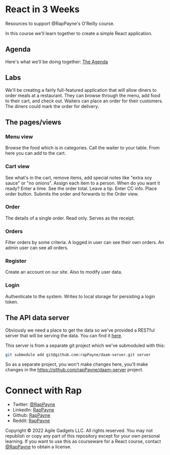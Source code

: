 # React in 3 Weeks
<!-- TODO: RAP testing is JS Testing -> Angular Testing. And JS Testing -> React Testing -> RN Testing
TODO: RAP Renumber the links in Agenda.md and make sure they work
TODO: Define the Orders filter criteria below
TODO: Add the completed app to github and allow users to test out the app. -->

Resources to support @RapPayne's O'Reilly course.

In this course we'll learn together to create a simple React application.

## Agenda
Here's what we'll be doing together: [The Agenda](Agenda.md)

## Labs
We'll be creating a fairly full-featured application that will allow diners to order meals at a restaurant. They can browse through the menu, add food to their cart, and check out. Waiters can place an order for their customers. The diners could mark the order for delivery.

## The pages/views

### Menu view
Browse the food which is in categories. 
Call the waiter to your table.
From here you can add to the cart.

### Cart view
See what's in the cart, remove items, add special notes like "extra soy sauce" or "no onions".
Assign each item to a person.
When do you want it ready? Enter a time. 
See the order total. Leave a tip.
Enter CC info.
Place order button. Submits the order and forwards to the Order view.

### Order
The details of a single order. Read only.
Serves as the receipt.

### Orders
Filter orders by some criteria.
A logged in user can see their own orders. An admin user can see all orders.

### Register
Create an account on our site.
Also to modify user data.

### Login
Authenticate to the system. Writes to local storage for persisting a login token.

<!-- You can give it a test drive here.  -->

## The API data server
Obviously we need a place to get the data so we've provided a RESTful server that will be serving the data.
You can find it [here](server).

This server is from a separate git project which we've submoduled with this:
```bash
git submodule add git@github.com:rapPayne/daam-server.git server
```
So as a separate project, you won't make changes here, you'll make changes in the https://github.com/rapPayne/daam-server project.

# Connect with Rap
- Twitter: [@RapPayne](https://twitter.com/RapPayne)
- LinkedIn: [RapPayne](https://www.linkedin.com/in/rappayne/)
- Github: [RapPayne](https://github.com/rapPayne)
- Reddit: [RapPayne](https://www.reddit.com/u/rapPayne)

Copyright &copy; 2022 Agile Gadgets LLC. 
All rights reserved. You may not republish or copy any part of this repository except for your own personal learning. If you want to use this as courseware for a React course, contact [@RapPayne](http://github.com/RapPayne) to obtain a license. 